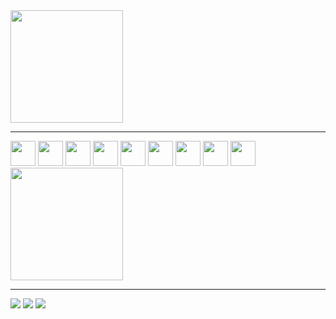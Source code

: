 <img height="180em" src="https://github-readme-stats.vercel.app/api?username=LucaasAndrade&show_icons=true&theme=dracula&include_all_commits=true&count_private=true"/>

<hr/>

<div>
          <img src="https://cdn.jsdelivr.net/gh/devicons/devicon/icons/html5/html5-original-wordmark.svg" width="40" height="40"/>
          <img src="https://cdn.jsdelivr.net/gh/devicons/devicon/icons/css3/css3-original-wordmark.svg" width="40" height="40"/>
          <img src="https://cdn.jsdelivr.net/gh/devicons/devicon/icons/javascript/javascript-original.svg" width="40" height="40"/>
          <img src="https://cdn.jsdelivr.net/gh/devicons/devicon/icons/csharp/csharp-original.svg" width="40" height="40"/>
          <img src="https://cdn.jsdelivr.net/gh/devicons/devicon/icons/python/python-original.svg" width="40" height="40" />
          <img src="https://cdn.jsdelivr.net/gh/devicons/devicon/icons/nodejs/nodejs-original-wordmark.svg" width="40" height="40"/>
          <img src="https://cdn.jsdelivr.net/gh/devicons/devicon/icons/react/react-original.svg" width="40" height="40"/>
          <img src="https://cdn.jsdelivr.net/gh/devicons/devicon/icons/git/git-plain.svg" width="40" height="40"/>
          <img src="https://cdn.jsdelivr.net/gh/devicons/devicon/icons/mysql/mysql-original-wordmark.svg" width="40" height="40"/>
          
</div>
     
     
<div>
          <a href="https://github.com/LucaasAndrade">
          <img height="180em" src="https://github-readme-stats.vercel.app/api/top-langs/?username=LucaasAndrade&layout=compact&langs_count=7&theme=dracula"/>
</div>

<hr/>
          
<a href="https://instagram.com/hi_lucaas_" target="_blank"><img src="https://img.shields.io/badge/-Instagram-%23E4405F?style=for-the-badge&logo=instagram&logoColor=white" target="_blank"></a>
<a href="https://www.linkedin.com/in/lucas-andrade-8477a7242" target="_blank"><img src="https://img.shields.io/badge/-LinkedIn-%230077B5?style=for-the-badge&logo=linkedin&logoColor=white" target="_blank"></a>
<a href = "mailto:lucamarcelodeandradesilva@gmail.com"><img src="https://img.shields.io/badge/Gmail-D14836?style=for-the-badge&logo=gmail&logoColor=white" target="_blank"></a>

